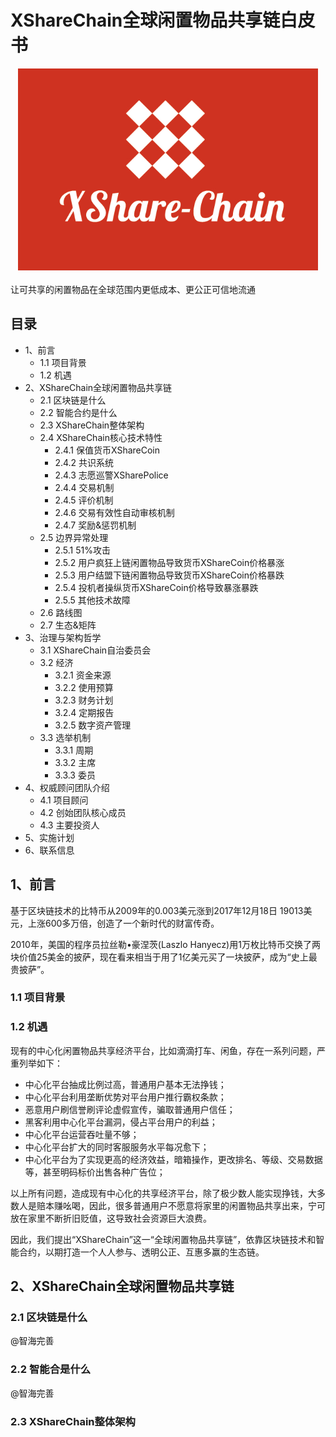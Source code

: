# XShareChain全球闲置物品共享链白皮书
<div style="text-align:center">
<img src="https://github.com/KennyMars/XShare/blob/master/XShare-logo.jpg" width="480px">
</div>
<br/>
让可共享的闲置物品在全球范围内更低成本、更公正可信地流通

## 目录
* 1、前言
  * 1.1 项目背景
  * 1.2 机遇 
* 2、XShareChain全球闲置物品共享链
  * 2.1 区块链是什么
  * 2.2 智能合约是什么
  * 2.3 XShareChain整体架构
  * 2.4 XShareChain核心技术特性
      * 2.4.1 保值货币XShareCoin
      * 2.4.2 共识系统
      * 2.4.3 志愿巡警XSharePolice
      * 2.4.4 交易机制
      * 2.4.5 评价机制
      * 2.4.6 交易有效性自动审核机制
      * 2.4.7 奖励&惩罚机制
  * 2.5 边界异常处理 
      * 2.5.1 51%攻击 
      * 2.5.2 用户疯狂上链闲置物品导致货币XShareCoin价格暴涨
      * 2.5.3 用户结盟下链闲置物品导致货币XShareCoin价格暴跌
      * 2.5.4 投机者操纵货币XShareCoin价格导致暴涨暴跌
      * 2.5.5 其他技术故障
  * 2.6 路线图
  * 2.7 生态&矩阵
* 3、治理与架构哲学
  * 3.1 XShareChain自治委员会
  * 3.2 经济
      * 3.2.1 资金来源
      * 3.2.2 使用预算
      * 3.2.3 财务计划
      * 3.2.4 定期报告
      * 3.2.5 数字资产管理
  * 3.3 选举机制
      * 3.3.1 周期
      * 3.3.2 主席
      * 3.3.3 委员 
* 4、权威顾问团队介绍
  * 4.1 项目顾问
  * 4.2 创始团队核心成员
  * 4.3 主要投资人
* 5、实施计划
* 6、联系信息

## 1、前言
基于区块链技术的比特币从2009年的0.003美元涨到2017年12月18日 19013美元，上涨600多万倍，创造了一个新时代的财富传奇。

2010年，美国的程序员拉丝勒•豪涅茨(Laszlo Hanyecz)用1万枚比特币交换了两块价值25美金的披萨，现在看来相当于用了1亿美元买了一块披萨，成为“史上最贵披萨”。

### 1.1 项目背景

### 1.2 机遇
现有的中心化闲置物品共享经济平台，比如滴滴打车、闲鱼，存在一系列问题，严重列举如下：

* 中心化平台抽成比例过高，普通用户基本无法挣钱；
* 中心化平台利用垄断优势对平台用户推行霸权条款；
* 恶意用户刷信誉刷评论虚假宣传，骗取普通用户信任；
* 黑客利用中心化平台漏洞，侵占平台用户的利益；
* 中心化平台运营吞吐量不够；
* 中心化平台扩大的同时客服服务水平每况愈下；
* 中心化平台为了实现更高的经济效益，暗箱操作，更改排名、等级、交易数据等，甚至明码标价出售各种广告位；

以上所有问题，造成现有中心化的共享经济平台，除了极少数人能实现挣钱，大多数人是赔本赚吆喝，因此，很多普通用户不愿意将家里的闲置物品共享出来，宁可放在家里不断折旧贬值，这导致社会资源巨大浪费。

因此，我们提出“XShareChain”这一“全球闲置物品共享链”，依靠区块链技术和智能合约，以期打造一个人人参与、透明公正、互惠多赢的生态链。

## 2、XShareChain全球闲置物品共享链
### 2.1 区块链是什么
@智海完善
### 2.2 智能合是什么
@智海完善
### 2.3 XShareChain整体架构